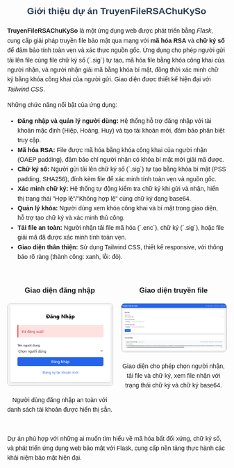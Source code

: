 <div class="project-intro" style="font-family: Arial, sans-serif; max-width: 800px; margin: auto; line-height: 1.6;">
  <h2 style="text-align: center; color: #2c3e50;">Giới thiệu dự án TruyenFileRSAChuKySo</h2>
  
  <p>
    <strong>TruyenFileRSAChuKySo</strong> là một ứng dụng web được phát triển bằng <em>Flask</em>, cung cấp giải pháp truyền file bảo mật qua mạng với <strong>mã hóa RSA</strong> và <strong>chữ ký số</strong> để đảm bảo tính toàn vẹn và xác thực nguồn gốc. Ứng dụng cho phép người gửi tải lên file cùng file chữ ký số (`.sig`) tự tạo, mã hóa file bằng khóa công khai của người nhận, và người nhận giải mã bằng khóa bí mật, đồng thời xác minh chữ ký bằng khóa công khai của người gửi. Giao diện được thiết kế hiện đại với <em>Tailwind CSS</em>.
  </p>

  <p>Những chức năng nổi bật của ứng dụng:</p>
  <ul>
    <li><strong>Đăng nhập và quản lý người dùng:</strong> Hệ thống hỗ trợ đăng nhập với tài khoản mặc định (Hiệp, Hoàng, Huy) và tạo tài khoản mới, đảm bảo phân biệt truy cập.</li>
    <li><strong>Mã hóa RSA:</strong> File được mã hóa bằng khóa công khai của người nhận (OAEP padding), đảm bảo chỉ người nhận có khóa bí mật mới giải mã được.</li>
    <li><strong>Chữ ký số:</strong> Người gửi tải lên chữ ký số (`.sig`) tự tạo bằng khóa bí mật (PSS padding, SHA256), đính kèm file để xác minh tính toàn vẹn và nguồn gốc.</li>
    <li><strong>Xác minh chữ ký:</strong> Hệ thống tự động kiểm tra chữ ký khi gửi và nhận, hiển thị trạng thái "Hợp lệ"/"Không hợp lệ" cùng chữ ký dạng base64.</li>
    <li><strong>Quản lý khóa:</strong> Người dùng xem khóa công khai và bí mật trong giao diện, hỗ trợ tạo chữ ký và xác minh thủ công.</li>
    <li><strong>Tải file an toàn:</strong> Người nhận tải file mã hóa (`.enc`), chữ ký (`.sig`), hoặc file giải mã đã được xác minh tính toàn vẹn.</li>
    <li><strong>Giao diện thân thiện:</strong> Sử dụng Tailwind CSS, thiết kế responsive, với thông báo rõ ràng (thành công: xanh, lỗi: đỏ).</li>
  </ul>

  <div style="display: flex; justify-content: space-around; margin-top: 30px;">
    <div style="flex: 1; margin-right: 10px; text-align: center;">
      <h3>Giao diện đăng nhập</h3>
      <img src="https://github.com/hiepnguyen05/TruyenFileRSAChuKySo/blob/main/Login.png?raw=true" alt="Ảnh màn hình đăng nhập" style="max-width: 100%; border: 1px solid #ccc; border-radius: 8px;">
      <p>Người dùng đăng nhập an toàn với danh sách tài khoản được hiển thị sẵn.</p>
    </div>
    <div style="flex: 1; margin-left: 10px; text-align: center;">
      <h3>Giao diện truyền file</h3>
      <img src="https://github.com/hiepnguyen05/TruyenFileRSAChuKySo/blob/main/TrangChu.png?raw=true" alt="Ảnh giao diện truyền file" style="max-width: 100%; border: 1px solid #ccc; border-radius: 8px;">
      <p>Giao diện cho phép chọn người nhận, tải file và chữ ký, xem file nhận với trạng thái chữ ký và chữ ký base64.</p>
    </div>
  </div>

  <p style="margin-top: 30px;">
    Dự án phù hợp với những ai muốn tìm hiểu về mã hóa bất đối xứng, chữ ký số, và phát triển ứng dụng web bảo mật với Flask, cung cấp nền tảng thực hành các khái niệm bảo mật hiện đại.
  </p>
</div>
